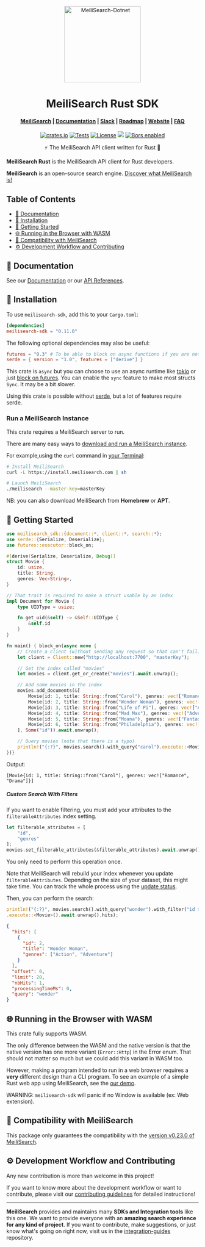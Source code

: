 <!-- Do NOT update manually the README.md file -->
<!-- Update the README.tpl or src/lib.rs files instead, and run: -->
<!-- sh scripts/update-readme.sh -->

<p align="center">
  <img src="https://res.cloudinary.com/meilisearch/image/upload/v1587402338/SDKs/meilisearch_rust.svg" alt="MeiliSearch-Dotnet" width="200" height="200" />
</p>

<h1 align="center">MeiliSearch Rust SDK</h1>

<h4 align="center">
  <a href="https://github.com/meilisearch/MeiliSearch">MeiliSearch</a> |
  <a href="https://docs.meilisearch.com">Documentation</a> |
  <a href="https://slack.meilisearch.com">Slack</a> |
  <a href="https://roadmap.meilisearch.com/tabs/1-under-consideration">Roadmap</a> |
  <a href="https://www.meilisearch.com">Website</a> |
  <a href="https://docs.meilisearch.com/faq">FAQ</a>
</h4>

<p align="center">
  <a href="https://crates.io/crates/meilisearch-sdk"><img src="https://img.shields.io/crates/v/meilisearch-sdk.svg" alt="crates.io"></a>
  <a href="https://github.com/meilisearch/meilisearch-rust/actions"><img src="https://github.com/meilisearch/meilisearch-rust/workflows/Tests/badge.svg?branch=main" alt="Tests"></a>
  <a href="https://github.com/meilisearch/meilisearch-rust/blob/main/LICENSE"><img src="https://img.shields.io/badge/license-MIT-informational" alt="License"></a>
  <a href="https://github.com/meilisearch/MeiliSearch/discussions" alt="Discussions"><img src="https://img.shields.io/badge/github-discussions-red" /></a>
  <a href="https://app.bors.tech/repositories/28502"><img src="https://bors.tech/images/badge_small.svg" alt="Bors enabled"></a>
</p>

<p align="center">⚡ The MeiliSearch API client written for Rust 🦀</p>

**MeiliSearch Rust** is the MeiliSearch API client for Rust developers.

**MeiliSearch** is an open-source search engine. [Discover what MeiliSearch is!](https://github.com/meilisearch/MeiliSearch)

## Table of Contents <!-- omit in TOC -->

- [📖 Documentation](#-documentation)
- [🔧 Installation](#-installation)
- [🚀 Getting Started](#-getting-started)
- [🌐 Running in the Browser with WASM](#-running-in-the-browser-with-wasm)
- [🤖 Compatibility with MeiliSearch](#-compatibility-with-meilisearch)
- [⚙️ Development Workflow and Contributing](#️-development-workflow-and-contributing)

## 📖 Documentation

See our [Documentation](https://docs.meilisearch.com/learn/tutorials/getting_started.html) or our [API References](https://docs.meilisearch.com/reference/api/).

## 🔧 Installation

To use `meilisearch-sdk`, add this to your `Cargo.toml`:

```toml
[dependencies]
meilisearch-sdk = "0.11.0"
```

The following optional dependencies may also be useful:

```toml
futures = "0.3" # To be able to block on async functions if you are not using an async runtime
serde = { version = "1.0", features = ["derive"] }
```

This crate is `async` but you can choose to use an async runtime like [tokio](https://crates.io/crates/tokio) or just [block on futures](https://docs.rs/futures/latest/futures/executor/fn.block_on.html).
You can enable the `sync` feature to make most structs `Sync`. It may be a bit slower.

Using this crate is possible without [serde](https://crates.io/crates/serde), but a lot of features require serde.

### Run a MeiliSearch Instance <!-- omit in TOC -->

This crate requires a MeiliSearch server to run.

There are many easy ways to [download and run a MeiliSearch instance](https://docs.meilisearch.com/reference/features/installation.html#download-and-launch).

For example,using the `curl` command in [your Terminal](https://itconnect.uw.edu/learn/workshops/online-tutorials/web-publishing/what-is-a-terminal/):

```bash
# Install MeiliSearch
curl -L https://install.meilisearch.com | sh

# Launch MeiliSearch
./meilisearch --master-key=masterKey
```

NB: you can also download MeiliSearch from **Homebrew** or **APT**.

## 🚀 Getting Started

```rust
use meilisearch_sdk::{document::*, client::*, search::*};
use serde::{Serialize, Deserialize};
use futures::executor::block_on;

#[derive(Serialize, Deserialize, Debug)]
struct Movie {
    id: usize,
    title: String,
    genres: Vec<String>,
}

// That trait is required to make a struct usable by an index
impl Document for Movie {
    type UIDType = usize;

    fn get_uid(&self) -> &Self::UIDType {
        &self.id
    }
}

fn main() { block_on(async move {
    // Create a client (without sending any request so that can't fail)
    let client = Client::new("http://localhost:7700", "masterKey");

    // Get the index called "movies"
    let movies = client.get_or_create("movies").await.unwrap();

    // Add some movies in the index
    movies.add_documents(&[
        Movie{id: 1, title: String::from("Carol"), genres: vec!["Romance".to_string(), "Drama".to_string()]},
        Movie{id: 2, title: String::from("Wonder Woman"), genres: vec!["Action".to_string(), "Adventure".to_string()]},
        Movie{id: 3, title: String::from("Life of Pi"), genres: vec!["Adventure".to_string(), "Drama".to_string()]},
        Movie{id: 4, title: String::from("Mad Max"), genres: vec!["Adventure".to_string(), "Science Fiction".to_string()]},
        Movie{id: 5, title: String::from("Moana"), genres: vec!["Fantasy".to_string(), "Action".to_string()]},
        Movie{id: 6, title: String::from("Philadelphia"), genres: vec!["Drama".to_string()]},
    ], Some("id")).await.unwrap();

    // Query movies (note that there is a typo)
    println!("{:?}", movies.search().with_query("carol").execute::<Movie>().await.unwrap().hits);
})}
```

Output:

```
[Movie{id: 1, title: String::from("Carol"), genres: vec!["Romance", "Drama"]}]
```

##### Custom Search With Filters <!-- omit in TOC -->

If you want to enable filtering, you must add your attributes to the `filterableAttributes`
index setting.

```rust
let filterable_attributes = [
    "id",
    "genres"
];
movies.set_filterable_attributes(&filterable_attributes).await.unwrap();
```

You only need to perform this operation once.

Note that MeiliSearch will rebuild your index whenever you update `filterableAttributes`.
Depending on the size of your dataset, this might take time. You can track the whole process
using the [update
status](https://docs.meilisearch.com/reference/api/updates.html#get-an-update-status).

Then, you can perform the search:

```rust
println!("{:?}", movies.search().with_query("wonder").with_filter("id > 1 AND genres = Action")
.execute::<Movie>().await.unwrap().hits);
```

```json
{
  "hits": [
    {
      "id": 2,
      "title": "Wonder Woman",
      "genres": ["Action", "Adventure"]
    }
  ],
  "offset": 0,
  "limit": 20,
  "nbHits": 1,
  "processingTimeMs": 0,
  "query": "wonder"
}
```

## 🌐 Running in the Browser with WASM <!-- omit in TOC -->

This crate fully supports WASM.

The only difference between the WASM and the native version is that the native version has one more variant (`Error::Http`) in the Error enum. That should not matter so much but we could add this variant in WASM too.

However, making a program intended to run in a web browser requires a **very** different design than a CLI program. To see an example of a simple Rust web app using MeiliSearch, see the [our demo](./examples/web_app).

WARNING: `meilisearch-sdk` will panic if no Window is available (ex: Web extension).

## 🤖 Compatibility with MeiliSearch

This package only guarantees the compatibility with the [version v0.23.0 of MeiliSearch](https://github.com/meilisearch/MeiliSearch/releases/tag/v0.23.0).

## ⚙️ Development Workflow and Contributing

Any new contribution is more than welcome in this project!

If you want to know more about the development workflow or want to contribute, please visit our [contributing guidelines](/CONTRIBUTING.md) for detailed instructions!

<hr>

**MeiliSearch** provides and maintains many **SDKs and Integration tools** like this one. We want to provide everyone with an **amazing search experience for any kind of project**. If you want to contribute, make suggestions, or just know what's going on right now, visit us in the [integration-guides](https://github.com/meilisearch/integration-guides) repository.
